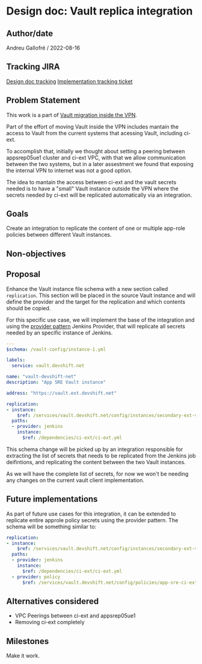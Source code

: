 # Design doc: Vault replica integration

## Author/date

Andreu Gallofré / 2022-08-16

## Tracking JIRA

[Design doc tracking](https://issues.redhat.com/browse/APPSRE-6130)
[Implementation tracking ticket](https://issues.redhat.com/browse/APPSRE-6137)

## Problem Statement

This work is a part of [Vault migration inside the VPN](https://issues.redhat.com/browse/APPSRE-4791).

Part of the effort of moving Vault inside the VPN includes mantain the access to Vault from the current systems that acessing Vault, including ci-ext.

To accomplish that, initially we thought about setting a peering between appsrep05ue1 cluster and ci-ext VPC, with that we allow communication between the two systems, but in a later assestment we found that exposing the internal VPN to internet was not a good option.

The idea to mantain the access between ci-ext and the vault secrets needed is to have a "small" Vault instance outside the VPN where the secrets needed by ci-ext will be replicated automatically via an integration.

## Goals

Create an integration to replicate the content of one or multiple app-role policies between different Vault instances.

## Non-objectives

## Proposal

Enhance the Vault instance file schema with a new section called `replication`. This section will be placed in the source Vault instance and will define the provider and the target for the replication and which contents should be copied.

For this specific use case, we will implement the base of the integration and using the [provider pattern](https://gitlab.cee.redhat.com/service/app-interface/-/blob/master/docs/app-interface/qontract-reconcile-patterns.md#the-provider-pattern) Jenkins Provider, that will replicate all secrets needed by an specific instance of Jenkins.

```yaml
---
$schema: /vault-config/instance-1.yml

labels:
  service: vault.devshift.net

name: "vault-devshift-net"
description: "App SRE Vault instance"

address: "https://vault.ext.devshift.net"

replication:
- instance:
    $ref: /services/vault.devshift.net/config/instances/secondary-ext-vault.yml
  paths:
  - provider: jenkins
    instance:
      $ref: /dependencies/ci-ext/ci-ext.yml
```

This schema change will be picked up by an integration responsible for extracting the list of secrets that needs to be replicated from the Jenkins job deifintions, and replicating the content between the two Vault instances.

As we will have the complete list of secrets, for now we won't be needing any changes on the current vault client implementation.

## Future implementations

As part of future use cases for this integration, it can be extended to replicate entire approle policy secrets using the provider pattern. The schema will be something similar to:

```yaml
replication:
- instance:
    $ref: /services/vault.devshift.net/config/instances/secondary-ext-vault.yml
  paths:
  - provider: jenkins
    instance:
      $ref: /dependencies/ci-ext/ci-ext.yml
  - provider: policy
      $ref: /services/vault.devshift.net/config/policies/app-sre-ci-ext-approle-policy.yml
```
## Alternatives considered

- VPC Peerings between ci-ext and appsrep05ue1
- Removing ci-ext completely

## Milestones

Make it work.
